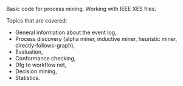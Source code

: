 Basic code for process mining. Working with IEEE XES files.

Topics that are covered:
* General information about the event log,
* Process discovery (alpha miner, inductive miner, heuristic miner, directly-follows-graph),
* Evaluation,
* Conformance checking,
* Dfg to workflow net,
* Decision mining,
* Statistics.
